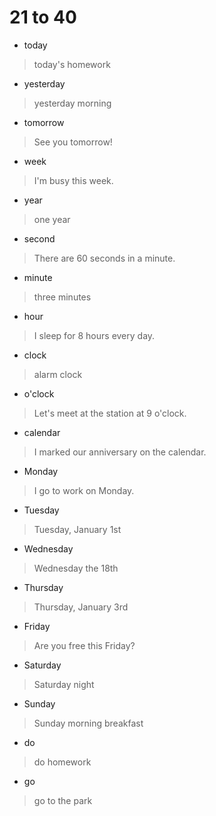 # 21 to 40
- today
> today's homework
- yesterday
> yesterday morning
- tomorrow
> See you tomorrow!
- week
> I'm busy this week.
- year
> one year
- second
> There are 60 seconds in a minute.
- minute
> three minutes
- hour
> I sleep for 8 hours every day.
- clock
> alarm clock
- o'clock
> Let's meet at the station at 9 o'clock.
- calendar
> I marked our anniversary on the calendar.
- Monday
> I go to work on Monday.
- Tuesday
> Tuesday, January 1st
- Wednesday
> Wednesday the 18th
- Thursday
> Thursday, January 3rd
- Friday
> Are you free this Friday?
- Saturday
> Saturday night
- Sunday
> Sunday morning breakfast
- do
> do homework
- go
> go to the park
